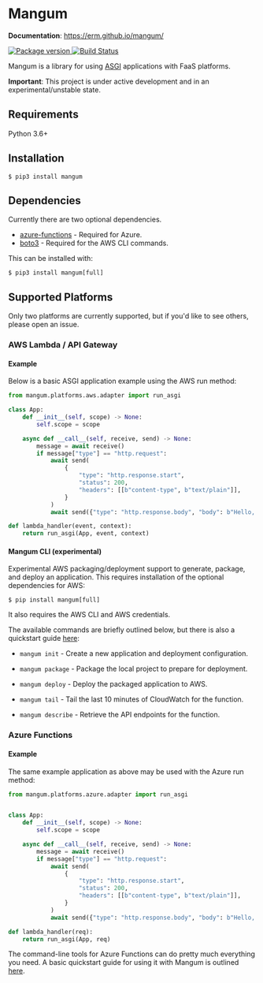 # Mangum

**Documentation**: https://erm.github.io/mangum/

<a href="https://pypi.org/project/mangum/">
    <img src="https://badge.fury.io/py/mangum.svg" alt="Package version">
</a>
<a href="https://travis-ci.org/erm/mangum">
    <img src="https://travis-ci.org/erm/mangum.svg?branch=master" alt="Build Status">
</a>

Mangum is a library for using [ASGI](https://asgi.readthedocs.io/en/latest/) applications with FaaS platforms.

**Important**: This project is under active development and in an experimental/unstable state.

## Requirements

Python 3.6+

## Installation

```shell
$ pip3 install mangum
```

## Dependencies

Currently there are two optional dependencies.

- [azure-functions](https://github.com/Azure/azure-functions-python-library) - Required for Azure.
- [boto3](https://github.com/boto/boto3) - Required for the AWS CLI commands.

This can be installed with:

```shell
$ pip3 install mangum[full]
```

## Supported Platforms

Only two platforms are currently supported, but if you'd like to see others, please open an issue.

### AWS Lambda / API Gateway

#### Example

Below is a basic ASGI application example using the AWS run method:

```python
from mangum.platforms.aws.adapter import run_asgi

class App:
    def __init__(self, scope) -> None:
        self.scope = scope

    async def __call__(self, receive, send) -> None:
        message = await receive()
        if message["type"] == "http.request":
            await send(
                {
                    "type": "http.response.start",
                    "status": 200,
                    "headers": [[b"content-type", b"text/plain"]],
                }
            )
            await send({"type": "http.response.body", "body": b"Hello, world!"})

def lambda_handler(event, context):
    return run_asgi(App, event, context)
```

#### Mangum CLI (experimental)

Experimental AWS packaging/deployment support to generate, package, and deploy an application. This requires installation of the optional dependencies for AWS:

```shell
$ pip install mangum[full]
```

It also requires the AWS CLI and AWS credentials.

The available commands are briefly outlined below, but there is also a quickstart guide [here](https://erm.github.io/mangum/aws-how-to/):

* `mangum init` - Create a new application and deployment configuration.

* `mangum package` - Package the local project to prepare for deployment.

* `mangum deploy` - Deploy the packaged application to AWS.

* `mangum tail` - Tail the last 10 minutes of CloudWatch for the function.

* `mangum describe` - Retrieve the API endpoints for the function.

### Azure Functions

#### Example

The same example application as above may be used with the Azure run method:

```python
from mangum.platforms.azure.adapter import run_asgi


class App:
    def __init__(self, scope) -> None:
        self.scope = scope

    async def __call__(self, receive, send) -> None:
        message = await receive()
        if message["type"] == "http.request":
            await send(
                {
                    "type": "http.response.start",
                    "status": 200,
                    "headers": [[b"content-type", b"text/plain"]],
                }
            )
            await send({"type": "http.response.body", "body": b"Hello, world!"})

def lambda_handler(req):
    return run_asgi(App, req)
```

The command-line tools for Azure Functions can do pretty much everything you need. A basic quickstart guide for using it with Mangum is outlined [here](https://erm.github.io/mangum/azure-how-to/).
